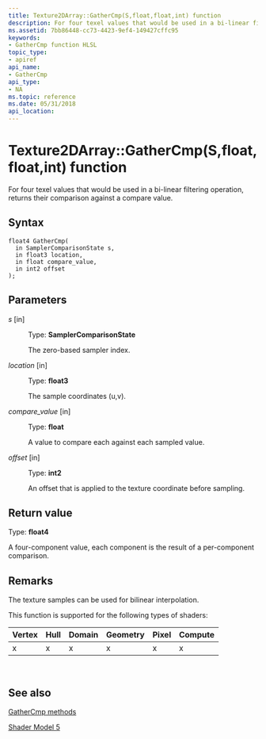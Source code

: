 ```yaml
---
title: Texture2DArray::GatherCmp(S,float,float,int) function
description: For four texel values that would be used in a bi-linear filtering operation, returns their comparison against a compare value.
ms.assetid: 7bb86448-cc73-4423-9ef4-149427cffc95
keywords:
- GatherCmp function HLSL
topic_type:
- apiref
api_name:
- GatherCmp
api_type:
- NA
ms.topic: reference
ms.date: 05/31/2018
api_location: 
---
```


# Texture2DArray::GatherCmp(S,float,float,int) function

For four texel values that would be used in a bi-linear filtering operation, returns their comparison against a compare value.

## Syntax

``` syntax
float4 GatherCmp(
  in SamplerComparisonState s,
  in float3 location,
  in float compare_value,
  in int2 offset
);
```

## Parameters

<dl> <dt>

*s* \[in\]
</dt> <dd>

Type: **SamplerComparisonState**

The zero-based sampler index.

</dd> <dt>

*location* \[in\]
</dt> <dd>

Type: **float3**

The sample coordinates (u,v).

</dd> <dt>

*compare\_value* \[in\]
</dt> <dd>

Type: **float**

A value to compare each against each sampled value.

</dd> <dt>

*offset* \[in\]
</dt> <dd>

Type: **int2**

An offset that is applied to the texture coordinate before sampling.

</dd> </dl>

## Return value

Type: **float4**

A four-component value, each component is the result of a per-component comparison.

## Remarks

The texture samples can be used for bilinear interpolation.

This function is supported for the following types of shaders:



| Vertex | Hull | Domain | Geometry | Pixel | Compute |
|--------|------|--------|----------|-------|---------|
| x      | x    | x      | x        | x     | x       |



 

## See also

<dl> <dt>

[GatherCmp methods](texture2darray-gathercmp.md)
</dt> <dt>

[Shader Model 5](d3d11-graphics-reference-sm5.md)
</dt> </dl>

 

 




